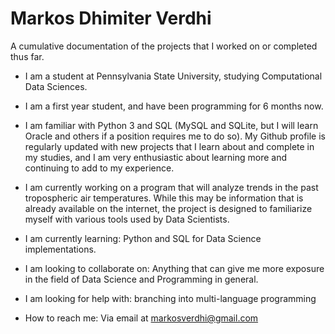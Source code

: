 # Markos Dhimiter Verdhi
 A cumulative documentation of the projects that I worked on or completed thus far.

- I am a student at Pennsylvania State University, studying Computational Data Sciences.

- I am a first year student, and have been programming for 6 months now.

- I am familiar with Python 3 and SQL (MySQL and SQLite, but I will learn Oracle and others if a position requires me to do so). My Github profile is regularly updated with new projects that I learn about and complete in my studies, and I am very enthusiastic about learning more and continuing to add to my experience.

- I am currently working on a program that will analyze trends in the past tropospheric air temperatures. While this may be information that is already available on the internet, the project is designed to familiarize myself with various tools used by Data Scientists.

- I am currently learning: Python and SQL for Data Science implementations.

- I am looking to collaborate on: Anything that can give me more exposure in the field of Data Science and Programming in general.

- I am looking for help with: branching into multi-language programming

- How to reach me: Via email at markosverdhi@gmail.com
